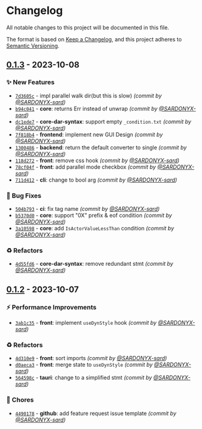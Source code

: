 # Changelog
All notable changes to this project will be documented in this file.

The format is based on [Keep a Changelog](https://keepachangelog.com/en/1.0.0/),
and this project adheres to [Semantic Versioning](https://semver.org/spec/v2.0.0.html).

## [0.1.3] - 2023-10-08
### :sparkles: New Features
- [`7d3605c`](https://github.com/SARDONYX-sard/dar-to-oar/commit/7d3605c168310ebbc6f1d0d74382cbca1d7105f3) - impl parallel walk dir(but this is slow) *(commit by [@SARDONYX-sard](https://github.com/SARDONYX-sard))*
- [`b94c041`](https://github.com/SARDONYX-sard/dar-to-oar/commit/b94c041f3120ffbcf9c83abfe64dc270759fb220) - **core**: returns Err instead of unwrap *(commit by [@SARDONYX-sard](https://github.com/SARDONYX-sard))*
- [`dc1ede7`](https://github.com/SARDONYX-sard/dar-to-oar/commit/dc1ede732155e534b4c2a80050904ff77546ed0f) - **core-dar-syntax**: support empty `_condition.txt` *(commit by [@SARDONYX-sard](https://github.com/SARDONYX-sard))*
- [`7f818b4`](https://github.com/SARDONYX-sard/dar-to-oar/commit/7f818b48a8e16dadb9926f53ac9a0a9d387bbd4a) - **frontend**: implement new GUI Design *(commit by [@SARDONYX-sard](https://github.com/SARDONYX-sard))*
- [`1300486`](https://github.com/SARDONYX-sard/dar-to-oar/commit/1300486aad17b9fbc0d02affbced47efa4aae8f9) - **backend**: return the default converter to single *(commit by [@SARDONYX-sard](https://github.com/SARDONYX-sard))*
- [`118d272`](https://github.com/SARDONYX-sard/dar-to-oar/commit/118d2729a128d5065934ec7307302577205701bf) - **front**: remove css hook *(commit by [@SARDONYX-sard](https://github.com/SARDONYX-sard))*
- [`78cf04f`](https://github.com/SARDONYX-sard/dar-to-oar/commit/78cf04f6d37bef00274043e025aef4189df25077) - **front**: add parallel mode checkbox *(commit by [@SARDONYX-sard](https://github.com/SARDONYX-sard))*
- [`711d412`](https://github.com/SARDONYX-sard/dar-to-oar/commit/711d4124206e404c6beca03f5f6fc9fad2c35245) - **cli**: change to bool arg *(commit by [@SARDONYX-sard](https://github.com/SARDONYX-sard))*

### :bug: Bug Fixes
- [`504b793`](https://github.com/SARDONYX-sard/dar-to-oar/commit/504b793551aac5ecbdefa7e54664565f8e554d95) - **ci**: fix tag name *(commit by [@SARDONYX-sard](https://github.com/SARDONYX-sard))*
- [`b5370d0`](https://github.com/SARDONYX-sard/dar-to-oar/commit/b5370d0e1782c446c010750fe26b1edc1c0d1d32) - **core**: support "0X" prefix & eof condition *(commit by [@SARDONYX-sard](https://github.com/SARDONYX-sard))*
- [`3a10598`](https://github.com/SARDONYX-sard/dar-to-oar/commit/3a1059838e13781fb13e875432bdff88430ce6da) - **core**: add `IsActorValueLessThan` condition *(commit by [@SARDONYX-sard](https://github.com/SARDONYX-sard))*

### :recycle: Refactors
- [`4d55fd6`](https://github.com/SARDONYX-sard/dar-to-oar/commit/4d55fd60f9be8fdc5763b4d2556fc64cb774359d) - **core-dar-syntax**: remove redundant stmt *(commit by [@SARDONYX-sard](https://github.com/SARDONYX-sard))*


## [0.1.2] - 2023-10-07
### :zap: Performance Improvements
- [`3ab1c35`](https://github.com/SARDONYX-sard/dar-to-oar/commit/3ab1c35aa69a6c95fb548f747f69bafb98c5b63e) - **front**: implement `useDynStyle` hook *(commit by [@SARDONYX-sard](https://github.com/SARDONYX-sard))*

### :recycle: Refactors
- [`4d310e9`](https://github.com/SARDONYX-sard/dar-to-oar/commit/4d310e9df68b3c8f66194760db10da1515584800) - **front**: sort imports *(commit by [@SARDONYX-sard](https://github.com/SARDONYX-sard))*
- [`d0aeca3`](https://github.com/SARDONYX-sard/dar-to-oar/commit/d0aeca324645c55633fdb91e30f38e2975aa74cd) - **front**: merge state to `useDynStyle` *(commit by [@SARDONYX-sard](https://github.com/SARDONYX-sard))*
- [`564598c`](https://github.com/SARDONYX-sard/dar-to-oar/commit/564598cf06cdef10c0906339fb4d72dcfdb51330) - **tauri**: change to a simplified stmt *(commit by [@SARDONYX-sard](https://github.com/SARDONYX-sard))*

### :wrench: Chores
- [`4490178`](https://github.com/SARDONYX-sard/dar-to-oar/commit/4490178193487fecb52d83605b47430b62924a28) - **github**: add feature request issue template *(commit by [@SARDONYX-sard](https://github.com/SARDONYX-sard))*


[0.1.2]: https://github.com/SARDONYX-sard/dar-to-oar/compare/0.1.1...0.1.2
[0.1.3]: https://github.com/SARDONYX-sard/dar-to-oar/compare/0.1.2...0.1.3